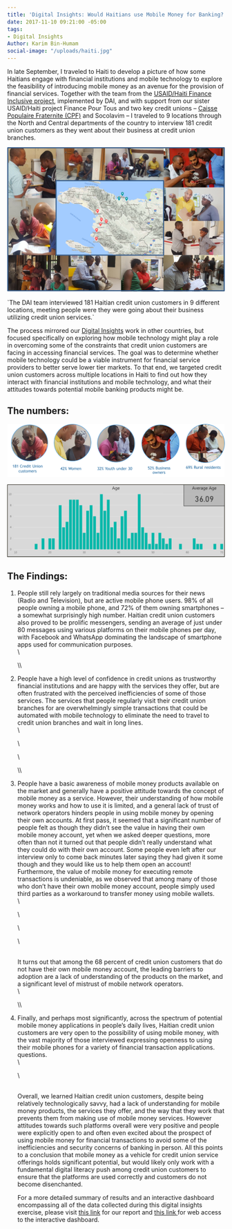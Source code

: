 ```yaml
---
title: 'Digital Insights: Would Haitians use Mobile Money for Banking?'
date: 2017-11-10 09:21:00 -05:00
tags:
- Digital Insights
Author: Karim Bin-Humam
social-image: "/uploads/haiti.jpg"
---
```


In late September, I traveled to Haiti to develop a picture of how some Haitians engage with financial institutions and mobile technology to explore the feasibility of introducing mobile money as an avenue for the provision of financial services. Together with the team from the [USAID/Haiti Finance Inclusive project](https://www.dai.com/our-work/projects/haiti-finance-inclusive-fininc), implemented by DAI, and with support from our sister USAID/Haiti project Finance Pour Tous and two key credit unions – [Caisse Populaire Fraternite (CPF)](https://www.facebook.com/CPFRATERNITE/) and Socolavim – I traveled to 9 locations through the North and Central departments of the country to interview 181 credit union customers as they went about their business at credit union branches.

<!--more-->

![photo.png](/uploads/photo.png)

\`The DAI team interviewed 181 Haitian credit union customers in 9 different locations, meeting people were they were going about their business utilizing credit union services.\`

The process mirrored our [Digital Insights](https://dai-global-digital.com/tags/?tag=digital-insights) work in other countries, but focused specifically on exploring how mobile technology might play a role in overcoming some of the constraints that credit union customers are facing in accessing financial services. The goal was to determine whether mobile technology could be a viable instrument for financial service providers to better serve lower tier markets. To that end, we targeted credit union customers across multiple locations in Haiti to find out how they interact with financial institutions and mobile technology, and what their attitudes towards potential mobile banking products might be.

## The numbers:

![numbers.png](/uploads/numbers.png)

![avg age-57a6a6.png](/uploads/avg%20age-57a6a6.png)

## The Findings:

1. People still rely largely on traditional media sources for their news (Radio and Television), but are active mobile phone users. 98% of all people owning a mobile phone, and 72% of them owning smartphones – a somewhat surprisingly high number. Haitian credit union customers also proved to be prolific messengers, sending an average of just under 80 messages using various platforms on their mobile phones per day, with Facebook and WhatsApp dominating the landscape of smartphone apps used for communication purposes.\
   \
   <script id="infogram_0_88ca6b05-89a9-4b1b-9c58-fbc6491168dc" title="Haiti Mobile Phone Data" src="https://e.infogram.com/js/dist/embed.js?hvq" type="text/javascript"></script>\\

2. People have a high level of confidence in credit unions as trustworthy financial institutions and are happy with the services they offer, but are often frustrated with the perceived inefficiencies of some of those services. The services that people regularly visit their credit union branches for are overwhelmingly simple transactions that could be automated with mobile technology to eliminate the need to travel to credit union branches and wait in long lines. \
   \
   <script id="infogram_0_614957aa-23e0-4d92-83c4-939587fa0342" title="Haiti Credit Union Satisfaction" src="https://e.infogram.com/js/dist/embed.js?prM" type="text/javascript"></script>\
   \
   <script id="infogram_0_0d5cb8bc-b4a8-4ee9-814b-032632ada8b4" title="" src="https://e.infogram.com/js/dist/embed.js?Rsy" type="text/javascript"></script>\\

3. People have a basic awareness of mobile money products available on the market and generally have a positive attitude towards the concept of mobile money as a service. However, their understanding of how mobile money works and how to use it is limited, and a general lack of trust of network operators hinders people in using mobile money by opening their own accounts. At first pass, it seemed that a significant number of people felt as though they didn’t see the value in having their own mobile money account, yet when we asked deeper questions, more often than not it turned out that people didn’t really understand what they could do with their own account. Some people even left after our interview only to come back minutes later saying they had given it some though and they would like us to help them open an account! Furthermore, the value of mobile money for executing remote transactions is undeniable, as we observed that among many of those who don’t have their own mobile money account, people simply used third parties as a workaround to transfer money using mobile wallets.\
   \
   <script id="infogram_0_e405790f-0392-4bd8-99aa-4a699a10d021" title="Haiti Mobile Money Awareness" src="https://e.infogram.com/js/dist/embed.js?bpS" type="text/javascript"></script>\
   \
   <script id="infogram_0_131e8712-e9bd-4e55-a63d-1109da8f756a" title="Haiti Mobile Money advantages" src="https://e.infogram.com/js/dist/embed.js?F75" type="text/javascript"></script>\
   \
   It turns out that among the 68 percent of credit union customers that do not have their own mobile money account, the leading barriers to adoption are a lack of understanding of the products on the market, and a significant level of mistrust of mobile network operators.\
   \
   <script id="infogram_0_3ed6d83e-8947-48ef-90a3-2d10d1481b6f" title="Why don&amp;#39;t you open a mobile money account?" src="https://e.infogram.com/js/dist/embed.js?2AM" type="text/javascript"></script>\\

4. Finally, and perhaps most significantly, across the spectrum of potential mobile money applications in people’s daily lives, Haitian credit union customers are very open to the possibility of using mobile money, with the vast majority of those interviewed expressing openness to using their mobile phones for a variety of financial transaction applications. questions.\
   \
   <script id="infogram_0_668201ed-9d2a-4894-bee2-7be654a0c468" title="" src="https://e.infogram.com/js/dist/embed.js?x0N" type="text/javascript"></script>\
   \
   Overall, we learned Haitian credit union customers, despite being relatively technologically savvy, had a lack of understanding for mobile money products, the services they offer, and the way that they work that prevents them from making use of mobile money services. However attitudes towards such platforms overall were very positive and people were explicitly open to and often even excited about the prospect of using mobile money for financial transactions to avoid some of the inefficiencies and security concerns of banking in person. All this points to a conclusion that mobile money as a vehicle for credit union service offerings holds significant potential, but would likely only work with a fundamental digital literacy push among credit union customers to ensure that the platforms are used correctly and customers do not become disenchanted.

   For a more detailed summary of results and an interactive dashboard encompassing all of the data collected during this digital insights exercise, please visit [this link](http://bit.ly/2hh1Xau) for our report and [this link ](https://app.powerbi.com/view?r=eyJrIjoiNTM4OTE5ODItZDc5Ny00NmFkLWE1ZWEtMjBiZmQ5NjRkMDE0IiwidCI6IjcxMDcxMTNkLWUyMGItNGMyMC1hNGNlLTU1M2NhYmJmNjg2ZCIsImMiOjN9)for web access to the interactive dashboard.